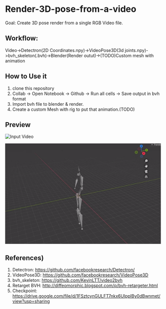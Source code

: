# Render-3D-pose-from-a-video

Goal: Create 3D pose render from a single RGB Video file.
## Workflow:

Video->Detectron(2D Coordinates.npy)->VideoPose3D(3d joints.npy)->bvh_skeleton(.bvh)->Blender(Render outut)->(TODO)Custom mesh with animation
## How to Use it

1. clone this repository
2. Collab -> Open Notebook -> Github -> Run all cells -> Save output in bvh format
3. Import bvh file to blender & render.
4. Create a custom Mesh with rig to put that animation.(TODO)

## Preview 
![Input Video](https://github.com/lalasray/Render-3D-pose-from-a-video/blob/main/input.gif)

![BVH render in blender](https://github.com/lalasray/Render-3D-pose-from-a-video/blob/main/ouput.gif)
## References)


1. Detectron: https://github.com/facebookresearch/Detectron/
2. VideoPose3D: https://github.com/facebookresearch/VideoPose3D
3. bvh_skeleton: https://github.com/KevinLTT/video2bvh
4. Retarget BVH: http://diffeomorphic.blogspot.com/p/bvh-retargeter.html
5. Checkpoint: https://drive.google.com/file/d/1FSztcynGULFT7nkx6UIppIBy0dBwnmet/view?usp=sharing
